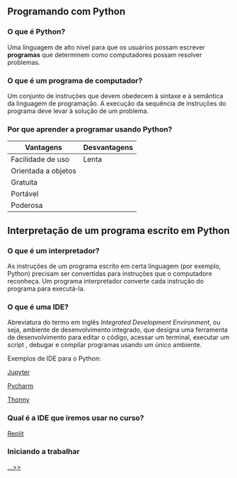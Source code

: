 ## Programando com Python
### O que é Python?
Uma linguagem de alto nível para que os usuários possam escrever **programas** que determinem como computadores possam resolver problemas. 
### O que é um programa de computador?
Um conjunto de instruções que devem obedecem à sintaxe e à semântica da linguagem de programação. A execução da sequência de instruções do programa deve levar à solução de um problema.
### Por que aprender a programar usando Python?
| Vantagens             | Desvantagens |
| --------------------- | ------------ |
| Facilidade de uso     | Lenta        |
| Orientada a objetos   |              |
| Gratuita              |              |
| Portável              |              |
| Poderosa              |              |
## Interpretação de um programa escrito em Python
### O que é um interpretador?
As instruções de um programa escrito em certa linguagem (por exemplo, Python) precisam ser convertidas para instruções que o computadore reconheça. Um programa interpretador converte cada instrução do programa para executá-la.
### O que é uma IDE?
Abreviatura do termo em inglês *Integrated Development Environment*, ou seja, ambiente de desenvolvimento integrado, que designa uma ferramenta de desenvolvimento para editar o código, acessar um terminal, executar um script , debugar e compilar programas usando um único ambiente.

Exemplos de IDE para o Python:

[Jupyter](https://jupyter.org/)

[Pycharm](https://www.jetbrains.com/pycharm/)

[Thonny](https://thonny.org/)

### Qual é a IDE que iremos usar no curso?

[Replit](https://replit.com/site/ide)

### Iniciando a trabalhar
[...>>](prog_replit.md)
